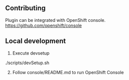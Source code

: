 ## Contributing

Plugin can be integrated with OpenShift console.
https://github.com/openshift/console

## Local development 

1. Execute devsetup

./scripts/devSetup.sh

2. Follow console/README.md to run OpenShift Console
